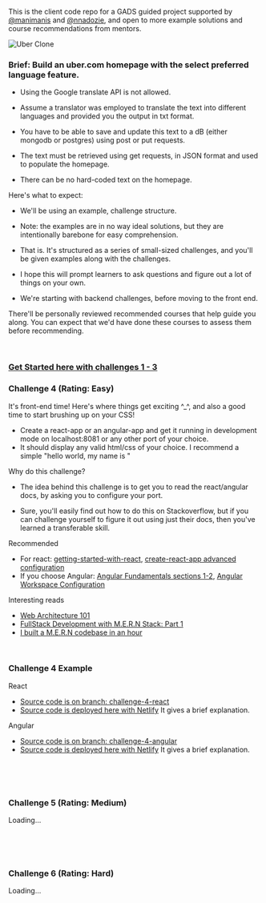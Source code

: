 This is the client code repo for a GADS guided project supported by [@manimanis](https://github.com/manimanis) and [@nnadozie](https://github.com/Nnadozie), and open to more example solutions and course recommendations from mentors.

![Uber Clone](https://media.giphy.com/media/UUyZcFrQZdl4VZD1W3/giphy.gif)


### Brief: Build an uber.com homepage with the select preferred language feature.
* Using the Google translate API is not allowed.


* Assume a translator was employed to translate the text into different languages and provided you the output in txt format.


* You have to be able to save and update this text to a dB (either mongodb or postgres) using post or put requests.


* The text must be retrieved using get requests, in JSON format and used to populate the homepage.


* There can be no hard-coded text on the homepage.





Here's what to expect:



* We'll be using an example, challenge structure.

* Note: the examples are in no way ideal solutions, but they are intentionally barebone for easy comprehension.

* That is. It's structured as a series of small-sized challenges, and you'll be given examples along with the challenges.


* I hope this will prompt learners to ask questions and figure out a lot of things on your own.


* We're starting with backend challenges, before moving to the front end.


There'll be personally reviewed recommended courses that help guide you along. You can expect that we'd have done these courses to assess them before recommending.

<br>


### [Get Started here with challenges 1 - 3](https://github.com/Nnadozie/mern-stack-guided-project)

### Challenge 4 (Rating: Easy)

It's front-end time! Here's where things get exciting ^_^, and also a good time to start brushing up on your CSS!

* Create a react-app or an angular-app and get it running in development mode on localhost:8081 or any other port of your choice.
* It should display any valid html/css of your choice. I recommend a simple "hello world, my name is <name>"
  
Why do this challenge?
* The idea behind this challenge is to get you to read the react/angular docs, by asking you to configure your port. 

* Sure, you'll easily find out how to do this on Stackoverflow, but if you can challenge yourself to figure it out using just their docs, then you've learned a transferable skill.

Recommended
* For react: [getting-started-with-react](https://www.taniarascia.com/getting-started-with-react/), [create-react-app advanced configuration](https://create-react-app.dev/docs/advanced-configuration)
* If you choose Angular: [Angular Fundamentals sections 1-2](https://app.pluralsight.com/library/courses/angular-fundamentals/table-of-contents), [Angular Workspace Configuration](https://angular.io/guide/workspace-config)

Interesting reads
* [Web Architecture 101](https://engineering.videoblocks.com/web-architecture-101-a3224e126947)
* [FullStack Development with M.E.R.N Stack: Part 1](https://levelup.gitconnected.com/a-complete-guide-build-a-scalable-3-tier-architecture-with-mern-stack-es6-ca129d7df805)
* [I built a M.E.R.N codebase in an hour](https://levelup.gitconnected.com/i-built-a-m-e-r-n-codebase-in-an-hour-742acd71ed7e)

<br>

### Challenge 4 Example

React
* [Source code is on branch: challenge-4-react](https://github.com/Nnadozie/mern-stack-client-guide/tree/challenge-4-react)
* [Source code is deployed here with Netlify](https://uber-clone-c4-react.netlify.app/) It gives a brief explanation.

Angular
* [Source code is on branch: challenge-4-angular](https://github.com/Nnadozie/mern-stack-client-guide/tree/challenge-4-angular)
* [Source code is deployed here with Netlify](https://uber-clone-c4-angular.netlify.app/) It gives a brief explanation.


<br><br><br>


### Challenge 5 (Rating: Medium)
Loading...

<br><br><br>

### Challenge 6 (Rating: Hard)
Loading...

